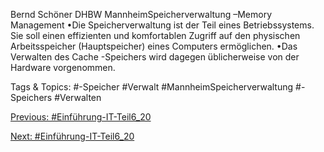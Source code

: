 Bernd Schöner
DHBW MannheimSpeicherverwaltung –Memory Management
•Die Speicherverwaltung ist der Teil eines Betriebssystems. Sie soll einen effizienten und komfortablen 
Zugriff auf den physischen Arbeitsspeicher (Hauptspeicher) eines Computers ermöglichen. 
•Das Verwalten des Cache -Speichers wird dagegen üblicherweise von der Hardware vorgenommen.

   Tags & Topics:
   #-Speicher
   #Verwalt
   #MannheimSpeicherverwaltung
   #-Speichers
   #Verwalten

[Previous: #Einführung-IT-Teil6_20](Einführung-IT-Teil6_20.md)

[Next: #Einführung-IT-Teil6_20](Einführung-IT-Teil6_20.md)